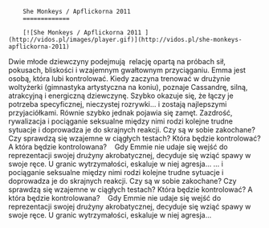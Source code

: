 
        She Monkeys / Apflickorna 2011 
        =============
        
        [![She Monkeys / Apflickorna 2011 ](http://vidos.pl/images/player.gif)](http://vidos.pl/she-monkeys-apflickorna-2011)
        
        
 Dwie młode dziewczyny podejmują  relację opartą na próbach sił, pokusach, bliskości i wzajemnym gwałtownym przyciąganiu. Emma jest osobą, która lubi kontrolować. Kiedy zaczyna trenować w drużynie woltyżerki (gimnastyka artystyczna na koniu), poznaje Cassandrę, silną, atrakcyjną i energiczną dziewczynę. Szybko okazuje się, że łączy je potrzeba specyficznej, nieczystej rozrywki… i zostają najlepszymi przyjaciółkami. Równie szybko jednak pojawia się zamęt. Zazdrość, rywalizacja i pociąganie seksualne między nimi rodzi kolejne trudne sytuacje i doprowadza je do skrajnych reakcji. Czy są w sobie zakochane? Czy sprawdzą się wzajemne w ciągłych testach? Która będzie kontrolować? A która będzie kontrolowana?    Gdy Emmie nie udaje się wejść do reprezentacji swojej drużyny akrobatycznej, decyduje się wziąć spawy w swoje ręce. U granic wytrzymałości, eskaluje w niej agresja…   ... i pociąganie seksualne między nimi rodzi kolejne trudne sytuacje i doprowadza je do skrajnych reakcji. Czy są w sobie zakochane? Czy sprawdzą się wzajemne w ciągłych testach? Która będzie kontrolować? A która będzie kontrolowana?    Gdy Emmie nie udaje się wejść do reprezentacji swojej drużyny akrobatycznej, decyduje się wziąć spawy w swoje ręce. U granic wytrzymałości, eskaluje w niej agresja…
    